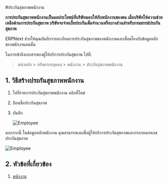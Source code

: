 <!-- add-breadcrumbs -->
#ประกันสุขภาพพนักงาน

**การประกันสุขภาพพนักงานเป็นผลประโยชน์ที่บริษัทมอบให้กับพนักงานของตน เมื่อบริษัทให้ความช่วยเหลือด้านการประกันสุขภาพ บริษัทจะจ่ายเบี้ยประกันเต็มจำนวนหรือบางส่วนสำหรับกรมธรรม์ประกันสุขภาพ**

ERPNext ช่วยให้คุณบันทึกรายละเอียดการประกันสุขภาพของพนักงานและเชื่อมโยงกับข้อมูลหลักของพนักงานคนนั้น

ในการเข้าถึงเอกสารของผู้ให้บริการประกันสุขภาพ ไปที่:

> หน้าหลัก > ทรัพยากรบุคคล > พนักงาน > ประกันสุขภาพพนักงาน

## 1. วิธีสร้างประกันสุขภาพพนักงาน

1. ไปที่รายการประกันสุขภาพพนักงาน คลิกที่ใหม่
1. ป้อนชื่อประกันสุขภาพ
1. บันทึก

    <img class="screenshot" alt="Employee" src="{{docs_base_url}}/assets/img/human-resources/health-insurance.png">

นอกจากนี้ ในข้อมูลหลักพนักงาน คุณสามารถแนบชื่อผู้ให้บริการประกันสุขภาพและกรอกหมายเลขประกันสุขภาพ

<img class="screenshot" alt="Employee" src="{{docs_base_url}}/assets/img/human-resources/employee-health-insurance.png">

## 2. หัวข้อที่เกี่ยวข้อง

1. [พนักงาน](/docs/user/manual/th/human-resources/employee)
